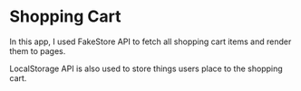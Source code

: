 # Shopping Cart

In this app, I used FakeStore API to fetch all shopping cart items and render them to pages. 

LocalStorage API is also used to store things users place to the shopping cart.

